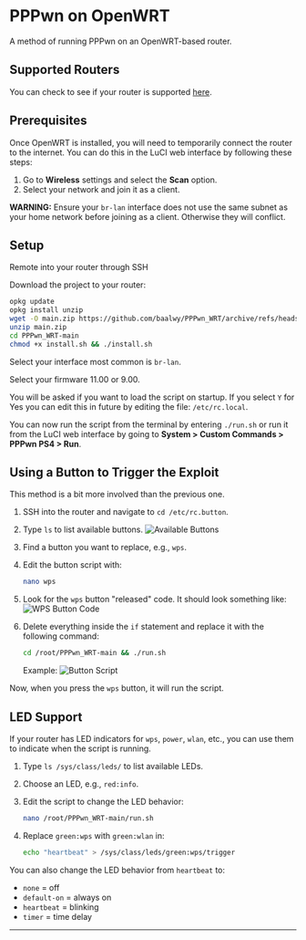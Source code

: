 # PPPwn on OpenWRT

A method of running PPPwn on an OpenWRT-based router.

## Supported Routers

You can check to see if your router is supported [here](https://openwrt.org/toh/start).

## Prerequisites

Once OpenWRT is installed, you will need to temporarily connect the router to the internet. You can do this in the LuCI web interface by following these steps:

1. Go to **Wireless** settings and select the **Scan** option.
2. Select your network and join it as a client.

**WARNING:** Ensure your `br-lan` interface does not use the same subnet as your home network before joining as a client. Otherwise they will conflict.

## Setup

Remote into your router through SSH

Download the project to your router:

```sh
opkg update
opkg install unzip
wget -O main.zip https://github.com/baalwy/PPPwn_WRT/archive/refs/heads/main.zip
unzip main.zip
cd PPPwn_WRT-main
chmod +x install.sh && ./install.sh
```

Select your interface most common is `br-lan`.

Select your firmware 11.00 or 9.00.

You will be asked if you want to load the script on startup. If you select `Y` for Yes you can edit this in future by editing the file: `/etc/rc.local`.

You can now run the script from the terminal by entering `./run.sh` or run it from the LuCI web interface by going to **System > Custom Commands > PPPwn PS4 > Run**.

## Using a Button to Trigger the Exploit

This method is a bit more involved than the previous one.

1. SSH into the router and navigate to `cd /etc/rc.button`.

2. Type `ls` to list available buttons.
   ![Available Buttons](https://i.imgur.com/kb0hZrT.png)

3. Find a button you want to replace, e.g., `wps`.

4. Edit the button script with:

    ```sh
    nano wps
    ```

5. Look for the `wps` button "released" code. It should look something like:
   ![WPS Button Code](https://i.imgur.com/ej8kr91.png)

6. Delete everything inside the `if` statement and replace it with the following command:
   
    ```sh
    cd /root/PPPwn_WRT-main && ./run.sh
    ```

   Example:
   ![Button Script](https://i.imgur.com/IMSN7Np.png)

Now, when you press the `wps` button, it will run the script.

## LED Support

If your router has LED indicators for `wps`, `power`, `wlan`, etc., you can use them to indicate when the script is running.

1. Type `ls /sys/class/leds/` to list available LEDs.
2. Choose an LED, e.g., `red:info`.
3. Edit the script to change the LED behavior:

    ```sh
    nano /root/PPPwn_WRT-main/run.sh
    ```

4. Replace `green:wps` with `green:wlan` in:

    ```sh
    echo "heartbeat" > /sys/class/leds/green:wps/trigger
    ```

You can also change the LED behavior from `heartbeat` to:
- `none` = off
- `default-on` = always on
- `heartbeat` = blinking
- `timer` = time delay

---
